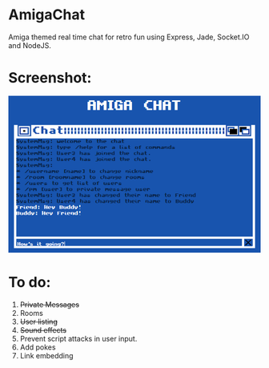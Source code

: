 AmigaChat
=========

Amiga themed real time chat for retro fun using Express, Jade, Socket.IO and NodeJS.

Screenshot:
=========
![screenshot](/screenshot.png)

To do:
=========
1. <del>Private Messages</del>
2. Rooms
3. <del>User listing </del>
4. <del>Sound effects</del>
5. Prevent script attacks in user input.
6. Add pokes
7. Link embedding


